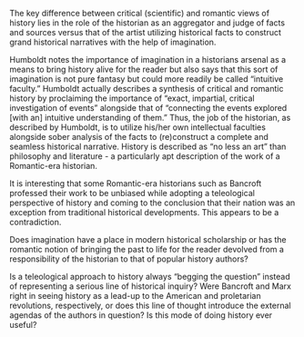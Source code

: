 The key difference between critical (scientific) and romantic views of history lies in the role of the historian as an aggregator and judge of facts and sources versus that of the artist utilizing historical facts to construct grand historical narratives with the help of imagination. 

Humboldt notes the importance of imagination in a historians arsenal as a means to bring history alive for the reader but also says that this sort of imagination is not pure fantasy but could more readily be called “intuitive faculty.” Humboldt actually describes a synthesis of critical and romantic history by proclaiming the importance of “exact, impartial, critical investigation of events” alongside that of “connecting the events explored [with an] intuitive understanding of them.” Thus, the job of the historian, as described by Humboldt, is to utilize his/her own intellectual faculties alongside sober analysis of the facts to (re)construct a complete and seamless historical narrative. History is described as “no less an art” than philosophy and literature - a particularly apt description of the work of a Romantic-era historian.

It is interesting that some Romantic-era historians such as Bancroft professed their work to be unbiased while adopting a teleological perspective of history and coming to the conclusion that their nation was an exception from traditional historical developments. This appears to be a contradiction.

Does imagination have a place in modern historical scholarship or has the romantic notion of bringing the past to life for the reader devolved from a responsibility of the historian to that of popular history authors?

Is a teleological approach to history always “begging the question” instead of representing a serious line of historical inquiry? Were Bancroft and Marx right in seeing history as a lead-up to the American and proletarian revolutions, respectively, or does this line of thought introduce the external agendas of the authors in question? Is this mode of doing history ever useful?
